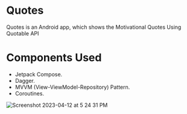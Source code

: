 # Quotes
Quotes is an Android app, which shows the Motivational Quotes Using Quotable API

# Components Used
* Jetpack Compose.
* Dagger.
* MVVM (View-ViewModel-Repository) Pattern.
* Coroutines.

 

![Screenshot 2023-04-12 at 5 24 31 PM](https://user-images.githubusercontent.com/8734656/231449991-1b21c08e-5712-4a15-a043-01e0fde74031.png)
